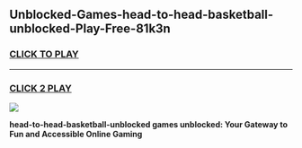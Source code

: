 
## Unblocked-Games-head-to-head-basketball-unblocked-Play-Free-81k3n
<h3>
<a href="https://premium76.site?title=head-to-head-basketball-unblocked&ref=19M">CLICK TO PLAY</a></h3>
<hr>

<h3>
<a href="https://premium76.site?title=head-to-head-basketball-unblocked&ref=19M">CLICK 2 PLAY</a>
  
</h3>

<a href="https://premium76.site?title=head-to-head-basketball-unblocked&ref=19M"><img src="https://clearcache.store/games.png"></a>


**head-to-head-basketball-unblocked games unblocked: Your Gateway to Fun and Accessible Online Gaming**
